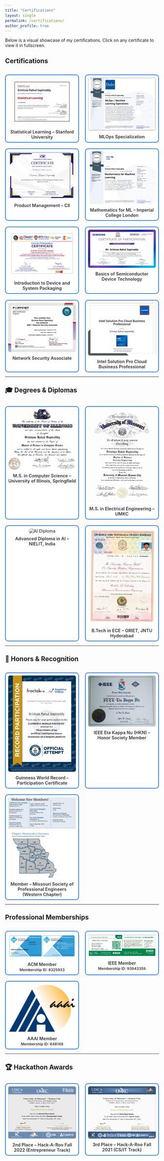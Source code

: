 ```yaml
---
title: "Certifications"
layout: single
permalink: /certifications/
author_profile: true
---
```


Below is a visual showcase of my certifications. Click on any certificate to view it in fullscreen.

<style>
.cert-grid {
  display: grid;
  grid-template-columns: repeat(auto-fit, minmax(220px, 1fr));
  gap: 1.2rem;
  margin-top: 2rem;
}

.cert-card {
  text-align: center;
  border: 2px solid #1a73e8; /* blue border */
  border-radius: 10px;
  padding: 0.5rem;
  background: #fff;
  transition: 0.3s ease;
}

.cert-card:hover {
  transform: scale(1.02);
  border-color: #0c57c2;
  background-color: #f0f8ff;
  box-shadow: 0 4px 12px rgba(26, 115, 232, 0.15);
}

.cert-card img {
  width: 100%;
  border-radius: 6px;
  cursor: pointer;
}

.cert-title {
  margin-top: 0.5rem;
  font-size: 0.9rem;
  font-weight: 600;
  color: #333;
}

.lightbox {
  position: fixed;
  top: 0; left: 0;
  width: 100vw; height: 100vh;
  background: rgba(0, 0, 0, 0.9);
  display: flex;
  align-items: center;
  justify-content: center;
  z-index: 1000;
  display: none;
}

.lightbox img {
  max-width: 90vw;
  max-height: 90vh;
  border-radius: 12px;
  box-shadow: 0 0 20px rgba(255, 255, 255, 0.2);
}
</style>

## Certifications
<!-- Certifications -->
<div class="cert-grid lightbox-gallery">
  <div class="cert-card">
    <img src="/images/statistical_learning.png" alt="Statistical Learning">
    <div class="cert-title">Statistical Learning – Stanford University</div>
  </div>
  <div class="cert-card">
    <img src="/images/mlops_specialization.jpg" alt="MLOps Specialization">
    <div class="cert-title">MLOps Specialization</div>
  </div>
  <div class="cert-card">
    <img src="/images/product_management.png" alt="Product Management">
    <div class="cert-title">Product Management – CII</div>
  </div>
  <div class="cert-card">
    <img src="/images/mathematics_ml.png" alt="Mathematics for ML">
    <div class="cert-title">Mathematics for ML – Imperial College London</div>
  </div>
  <div class="cert-card">
    <img src="/images/device_packaging.png" alt="Device Packaging">
    <div class="cert-title">Introduction to Device and System Packaging</div>
  </div>
  <div class="cert-card">
    <img src="/images/semiconductor_basics.png" alt="Semiconductor Basics">
    <div class="cert-title">Basics of Semiconductor Device Technology</div>
  </div>
  <div class="cert-card">
    <img src="/images/network_security.jpeg" alt="Network Security">
    <div class="cert-title">Network Security Associate</div>
  </div>
  <div class="cert-card">
    <img src="/images/intel_cloud.png" alt="Intel Cloud">
    <div class="cert-title">Intel Solution Pro Cloud Business Professional</div>
  </div>
</div>

---

## 🎓 Degrees & Diplomas

<div class="cert-grid lightbox-gallery">
  <div class="cert-card">
    <img src="/images/ms_cs_uis.png" alt="MS CS Degree">
    <div class="cert-title">M.S. in Computer Science – University of Illinois, Springfield</div>
  </div>
  <div class="cert-card">
    <img src="/images/ms_ee_umkc.png" alt="MS EE Degree">
    <div class="cert-title">M.S. in Electrical Engineering – UMKC</div>
  </div>
  <div class="cert-card">
    <img src="/images/advanced_ai_nielit.png" alt="AI Diploma">
    <div class="cert-title">Advanced Diploma in AI – NIELIT, India</div>
  </div>
  <div class="cert-card">
    <img src="/images/btech_ece.png" alt="B.Tech ECE">
    <div class="cert-title">B.Tech in ECE – GRIET, JNTU Hyderabad</div>
  </div>
</div>

---

## 🏅 Honors & Recognition

<div class="cert-grid lightbox-gallery">
  <div class="cert-card">
    <img src="/images/guinness_world_record.png" alt="Guinness World Record">
    <div class="cert-title">Guinness World Record – Participation Certificate</div>
  </div>
  <div class="cert-card">
    <img src="/images/ieee_hkn_certificate.jpg" alt="IEEE-HKN Membership">
    <div class="cert-title">IEEE Eta Kappa Nu (HKN) – Honor Society Member</div>
  </div>
  <div class="cert-card">
    <img src="/images/mspe_membership.png" alt="MSPE Membership">
    <div class="cert-title">Member – Missouri Society of Professional Engineers (Western Chapter)</div>
  </div>
</div>

---

## Professional Memberships

<div class="cert-grid lightbox-gallery">
  <div class="cert-card">
    <img src="/images/ACM_Membership.png" alt="ACM Membership">
    <div class="cert-title">
      ACM Member<br>
      <small>Membership ID: 8325933</small>
    </div>
  </div>
  <div class="cert-card">
    <img src="/images/IEEE_Membership.png" alt="IEEE Membership">
    <div class="cert-title">
      IEEE Member<br>
      <small>Membership ID: 93943359</small>
    </div>
  </div>
  <div class="cert-card">
    <img src="/images/aaai_placeholder.png" alt="AAAI Membership">
    <div class="cert-title">
      AAAI Member<br>
      <small>Membership ID: 648148</small>
    </div>
  </div>
</div>

---

## 🏆 Hackathon Awards

<div class="cert-grid lightbox-gallery">
  <div class="cert-card">
    <img src="/images/hackaroo_2022.png" alt="Hack-A-Roo 2022">
    <div class="cert-title">2nd Place – Hack-A-Roo Fall 2022 (Entrepreneur Track)</div>
  </div>
  <div class="cert-card">
    <img src="/images/hackaroo_2021.png" alt="Hack-A-Roo 2021">
    <div class="cert-title">3rd Place – Hack-A-Roo Fall 2021 (CS/IT Track)</div>
  </div>
</div>

<!-- Lightbox -->
<div class="lightbox" id="lightbox">
  <img id="lightbox-img" src="" alt="">
</div>

<script>
document.addEventListener("DOMContentLoaded", function () {
  const images = document.querySelectorAll(".lightbox-gallery img");
  const lightbox = document.getElementById("lightbox");
  const lightboxImg = document.getElementById("lightbox-img");

  images.forEach(img => {
    img.addEventListener("click", () => {
      lightboxImg.src = img.src;
      lightbox.style.display = "flex";
    });
  });

  lightbox.addEventListener("click", () => {
    lightbox.style.display = "none";
    lightboxImg.src = "";
  });
});
</script>
